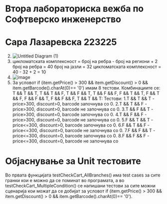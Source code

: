 # Втора лабораториска вежба по Софтверско инженерство
# Сара Лазаревска 223225
2. ![Untitled Diagram (1)](https://github.com/SaraLazarevska/SI_2024_lab2_223225-/assets/139071135/6f2cce92-a70e-45cb-9f4c-3a6c5a739550)
3.  цикломатската комплексност = број на ребра - број на региони + 2
   број на ребра = 40
   број на јазли = 32
   цикломатската комплексност = 40 - 32 + 2 = 10
4. ![image](https://github.com/SaraLazarevska/SI_2024_lab2_223225-/assets/139071135/e177d5d1-aeaf-4067-9292-231690b52a1a)
5. За условот if (item.getPrice() > 300 && item.getDiscount() > 0 && item.getBarcode().charAt(0)== '0') имам 8 тестови. Комбинациите се: T && T && T, T && T && F, T && F && T, T && F && F, F && T && T, F && T && F, F && F && T, F && F && F, T && T && T: Тестови: 1.T && T && T - price>300, discount>0, barcode започнува со 0. 2.T && T && F - price>300, discount>0, barcode не започнува со 0. 3.T && F && T - price>300, discount=0, barcode започнува со 0. 4.T && F && F - price>300, discount=0, barcode не започнува со 0. 5.F && T && T - price<=300, discount>0, barcode започнува со 0. 6.F && T && F - price<=300, discount>0, barcode не започнува со 0. 7.F && F && T - price<=300, discount=0, barcode започнува со 0. 8.F && F && F - price<=300, discount=0, barcode не започнува со
# Објаснување за Unit тестовите
Во првата функцијата testCheckCart_AllBranches() има test cases за сите гранки кои е можно да се поминат во програмата, а во testCheckCart_MultipleCondition() се напишани тестови за сите можни сценарија кои можат да се добијат за условот if (item.getPrice() > 300 && item.getDiscount() > 0 && item.getBarcode().charAt(0)== '0').
